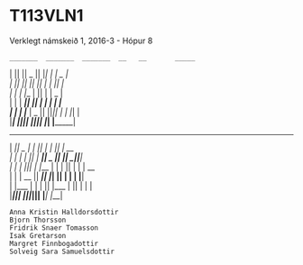 # T113VLN1
Verklegt námskeið 1, 2016-3 - Hópur 8


    _______  _______  _______  __   __       _____         
   |       ||       ||   _   ||  |_|  |     |  _  |        
   |_     _||    ___||  |_|  ||       |     | |_| |        
     |   |  |   |___ |       ||       |    |   _   |       
     |   |  |    ___||       ||       |    |  | |  |       
     |   |  |   |___ |   _   || ||_|| |    |  |_|  |       
     |___|  |_______||__| |__||_|   |_|    |_______|       
   _______  ______    _______  ______   ___  _______       
  |    ___||    _ |  |       ||      | |   ||       | __   
  |   |    |   | ||  |    ___||  _    ||   ||_     _||__|  
  |   |    |   |_||_ |   |___ | | |   ||   |  |   |   __   
  |   |    |    __  ||    ___|| |_|   ||   |  |   |  |__|  
  |   |___ |   |  | ||   |___ |       ||   |  |   |        
  |_______||___|  |_||_______||______| |___|  |___|        

    Anna Kristin Halldorsdottir
    Bjorn Thorsson
    Fridrik Snaer Tomasson
    Isak Gretarson
    Margret Finnbogadottir
    Solveig Sara Samuelsdottir